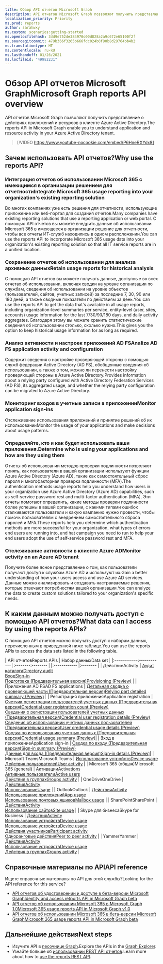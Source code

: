 ```yaml
---
title: Обзор API отчетов Microsoft Graph
description: API отчетов Microsoft Graph позволяют получить представление о действиях ресурсов приложений и клиента.
localization_priority: Priority
ms.prod: reports
author: sarahwxy
ms.custom: scenarios:getting-started
ms.openlocfilehash: 3dd9e752de384970c00d828a2a9c672e65100f2f
ms.sourcegitcommit: 479b366f3265b666fdc024b0f90b8d29764bb4b2
ms.translationtype: HT
ms.contentlocale: ru-RU
ms.lasthandoff: 01/26/2021
ms.locfileid: "49982231"
---
```

# <a name="microsoft-graph-reports-api-overview"></a><span data-ttu-id="8e70a-103">Обзор API отчетов Microsoft Graph</span><span class="sxs-lookup"><span data-stu-id="8e70a-103">Microsoft Graph reports API overview</span></span>

<span data-ttu-id="8e70a-104">API отчетов Microsoft Graph позволяют получить представление о действиях приложений и ресурсов в клиенте Azure Active Directory.</span><span class="sxs-lookup"><span data-stu-id="8e70a-104">The reports API in Microsoft Graph enable you to understand application and resource activity in your Azure Active Directory tenant.</span></span>

> [!VIDEO https://www.youtube-nocookie.com/embed/P6HneRXYdx8]

## <a name="why-use-the-reports-api"></a><span data-ttu-id="8e70a-105">Зачем использовать API отчетов?</span><span class="sxs-lookup"><span data-stu-id="8e70a-105">Why use the reports API?</span></span>

### <a name="integrate-microsoft-365-usage-reporting-into-your-organizations-existing-reporting-solution"></a><span data-ttu-id="8e70a-106">Интеграция отчетов об использовании Microsoft 365 с имеющимся в организации решением для отчетности</span><span class="sxs-lookup"><span data-stu-id="8e70a-106">Integrate Microsoft 365 usage reporting into your organization's existing reporting solution</span></span>
<span data-ttu-id="8e70a-107">Во многих компаниях уже есть решения для отчетности, использующие приложение или веб-портал для создания отчетов.</span><span class="sxs-lookup"><span data-stu-id="8e70a-107">Many companies have existing reporting solutions that use a reporting application or web portal.</span></span> <span data-ttu-id="8e70a-108">С помощью API отчетов вы можете внедрить данные об использовании Microsoft 365 в имеющееся в организации решение для отчетности, чтобы все отчеты ИТ-служб находились в одном расположении.</span><span class="sxs-lookup"><span data-stu-id="8e70a-108">You can use the reports API to incorporate Microsoft 365 usage data into your organization's existing reporting solution so that all IT service reports are in a unified location.</span></span>

### <a name="retain-usage-reports-for-historical-analysis"></a><span data-ttu-id="8e70a-109">Сохранение отчетов об использовании для анализа архивных данных</span><span class="sxs-lookup"><span data-stu-id="8e70a-109">Retain usage reports for historical analysis</span></span>
<span data-ttu-id="8e70a-110">С помощью API отчетов вы можете получать данные, доступные во всех отчетах об использовании, включая сводки на уровне организации по службам, сведения об использовании на уровне объектов (пользователей, сайтов, учетных записей) за последние 7, 30, 90 или 180 дней, а также сводные показатели по действиям за день.</span><span class="sxs-lookup"><span data-stu-id="8e70a-110">You can use the reports API to get the data that's available in all usage reports, including organization-level summaries per service, entity-level (user, sites, accounts) usage information for the last 7/30/90/180 days, and daily activity aggregates.</span></span> <span data-ttu-id="8e70a-111">Благодаря этому вы можете хранить статистические сведения об использовании столько, сколько нужно.</span><span class="sxs-lookup"><span data-stu-id="8e70a-111">This gives you the option to keep historical usage information for as long as required.</span></span>

### <a name="analize-ad-fs-application-activity-and-configuration"></a><span data-ttu-id="8e70a-112">Анализ активности и настроек приложений AD FS</span><span class="sxs-lookup"><span data-stu-id="8e70a-112">Analize AD FS application activity and configuration</span></span>
<span data-ttu-id="8e70a-113">Содержит сведения о настройке проверяющей стороны с помощью служб федерации Active Directory (AD FS), обобщенные сведения об использовании, а также о том, можно ли перенести настройку проверяющей стороны в Azure Active Directory.</span><span class="sxs-lookup"><span data-stu-id="8e70a-113">Provides information about a relying party configured with Active Directory Federation Services (AD FS), its aggregated usage, and whether the relying party configuration can be migrated to Azure Active Directory.</span></span>

### <a name="monitor-application-sign-ins"></a><span data-ttu-id="8e70a-114">Мониторинг входов в учетные записи в приложении</span><span class="sxs-lookup"><span data-stu-id="8e70a-114">Monitor application sign-ins</span></span>

<span data-ttu-id="8e70a-115">Отслеживание использования приложений и принятие решений об их использовании</span><span class="sxs-lookup"><span data-stu-id="8e70a-115">Monitor the usage of your applications and make decisions about usage patterns.</span></span>

### <a name="determine-who-is-using-your-applications-and-how-are-they-using-them"></a><span data-ttu-id="8e70a-116">Определяйте, кто и как будет использовать ваши приложения.</span><span class="sxs-lookup"><span data-stu-id="8e70a-116">Determine who is using your applications and how are they using them</span></span>

<span data-ttu-id="8e70a-117">Отчеты об использовании методов проверки подлинности позволяют понять, как пользователи в вашей организации используют функции Azure Active Directory (Azure AD), такие как самостоятельный сброс пароля и многофакторная проверка подлинности (MFA).</span><span class="sxs-lookup"><span data-stu-id="8e70a-117">The authentication methods usage reports help you understand how users in your organization use Azure Active Directory (Azure AD) capabilities, such as self-service password rest and multi-factor authentication (MFA).</span></span> <span data-ttu-id="8e70a-118">Эти отчеты помогают определить, какие методы проверки подлинности более успешны в вашей организации, с какими типами ошибок сталкиваются пользователи и какую кампанию нужно провести, чтобы помочь пользователям с внедрением самостоятельного сброса паролей и MFA.</span><span class="sxs-lookup"><span data-stu-id="8e70a-118">These reports help you determine which authentication methods are more successful for your organization, what types of errors end users are running into, and hat campaign you need to run to help your end users adopt the use of self-service password rest and MFA.</span></span>

### <a name="monitor-activity-on-an-azure-ad-tenant"></a><span data-ttu-id="8e70a-119">Отслеживание активности в клиенте Azure AD</span><span class="sxs-lookup"><span data-stu-id="8e70a-119">Monitor activity on an Azure AD tenant</span></span>

<span data-ttu-id="8e70a-120">Получите более ясное представление о том, как пользователи получают доступ к службам Azure AD и используют их.</span><span class="sxs-lookup"><span data-stu-id="8e70a-120">Gain a better understanding of how your users access and use Azure AD services.</span></span> <span data-ttu-id="8e70a-121">Данные можно анализировать и создавать настраиваемые решения, которые отвечают потребностям вашей организации.</span><span class="sxs-lookup"><span data-stu-id="8e70a-121">You can analyze the data to create custom solutions tailored to your organization's specific needs.</span></span>

## <a name="what-data-can-i-access-by-using-the-reports-apis"></a><span data-ttu-id="8e70a-122">К каким данным можно получать доступ с помощью API отчетов?</span><span class="sxs-lookup"><span data-stu-id="8e70a-122">What data can I access by using the reports APIs?</span></span>

<span data-ttu-id="8e70a-123">С помощью API отчетов можно получать доступ к наборам данных, перечисленным в приведенной ниже таблице.</span><span class="sxs-lookup"><span data-stu-id="8e70a-123">You can use the reports APIs to access the data sets listed in the following table.</span></span>

| <span data-ttu-id="8e70a-124">API отчетов</span><span class="sxs-lookup"><span data-stu-id="8e70a-124">Reports APIs</span></span> | <span data-ttu-id="8e70a-125">Набор данных</span><span class="sxs-lookup"><span data-stu-id="8e70a-125">Data set</span></span> |
|<span data-ttu-id="8e70a-126">:------------</span><span class="sxs-lookup"><span data-stu-id="8e70a-126">:------------</span></span> |<span data-ttu-id="8e70a-127">:--------</span><span class="sxs-lookup"><span data-stu-id="8e70a-127">:--------</span></span> |
|:------------ |:-------- |
| <span data-ttu-id="8e70a-128">Действие</span><span class="sxs-lookup"><span data-stu-id="8e70a-128">Activity</span></span> | [<span data-ttu-id="8e70a-129">Аудит каталога</span><span class="sxs-lookup"><span data-stu-id="8e70a-129">Directory audit</span></span>](/graph/api/resources/directoryaudit?view=graph-rest-1.0)<br/>[<span data-ttu-id="8e70a-130">Вход</span><span class="sxs-lookup"><span data-stu-id="8e70a-130">Sign-in</span></span>](/graph/api/resources/signin?view=graph-rest-1.0)<br/>[<span data-ttu-id="8e70a-131">Подготовка (Предварительная версия)</span><span class="sxs-lookup"><span data-stu-id="8e70a-131">Provisioning (Preview)</span></span>](/graph/api/resources/provisioningobjectsummary?view=graph-rest-beta) |
| <span data-ttu-id="8e70a-132">Приложения AD FS</span><span class="sxs-lookup"><span data-stu-id="8e70a-132">AD FS applications</span></span> | [<span data-ttu-id="8e70a-133">Детальная сводка о проверяющей части (Предварительная версия)</span><span class="sxs-lookup"><span data-stu-id="8e70a-133">Relying part detailed summary (Preview)</span></span>](/graph/api/resources/relyingpartydetailedsummary?view=graph-rest-beta) |
| <span data-ttu-id="8e70a-134">Регистрация приложения</span><span class="sxs-lookup"><span data-stu-id="8e70a-134">Application registration</span></span> | [<span data-ttu-id="8e70a-135">Счетчик регистрации пользователей учетных данных (Предварительная версия)</span><span class="sxs-lookup"><span data-stu-id="8e70a-135">Credential user registration count (Preview)</span></span>](/graph/api/resources/credentialuserregistrationcount?view=graph-rest-beta)<br/>[<span data-ttu-id="8e70a-136">Сведения о регистрации пользователей учетных данных (Предварительная версия)</span><span class="sxs-lookup"><span data-stu-id="8e70a-136">Credential user registration details (Preview)</span></span>](/graph/api/resources/credentialuserregistrationdetails?view=graph-rest-beta) <br/>[<span data-ttu-id="8e70a-137">Сведения об использовании учетных данных пользователей (Предварительная версия)</span><span class="sxs-lookup"><span data-stu-id="8e70a-137">User credential usage details (Preview)</span></span>](/graph/api/resources/usercredentialusagedetails?view=graph-rest-beta) <br/>[<span data-ttu-id="8e70a-138">Сводка по использованию учетных данных (Предварительная версия)</span><span class="sxs-lookup"><span data-stu-id="8e70a-138">Credential usage summary (Preview)</span></span>](/graph/api/resources/credentialusagesummary?view=graph-rest-beta)|
| <span data-ttu-id="8e70a-139">Вход в приложение</span><span class="sxs-lookup"><span data-stu-id="8e70a-139">Application sign-in</span></span> | [<span data-ttu-id="8e70a-140">Сводка по входу (Предварительная версия)</span><span class="sxs-lookup"><span data-stu-id="8e70a-140">Sign-in summary (Preview)</span></span>](/graph/api/resources/applicationsigninsummary?view=graph-rest-beta) <br/>[<span data-ttu-id="8e70a-141">Данные для входа (Предварительная версия)</span><span class="sxs-lookup"><span data-stu-id="8e70a-141">Sign-in details (Preview)</span></span>](/graph/api/resources/applicationsignindetailedsummary?view=graph-rest-beta)|
| <span data-ttu-id="8e70a-142">Microsoft Teams</span><span class="sxs-lookup"><span data-stu-id="8e70a-142">Microsoft Teams</span></span> | [<span data-ttu-id="8e70a-143">Использование устройств</span><span class="sxs-lookup"><span data-stu-id="8e70a-143">Device usage</span></span>](/graph/api/resources/microsoft-teams-device-usage-reports?view=graph-rest-1.0)<br/>[<span data-ttu-id="8e70a-144">Действия пользователей</span><span class="sxs-lookup"><span data-stu-id="8e70a-144">User activity</span></span>](/graph/api/resources/microsoft-teams-user-activity-reports?view=graph-rest-1.0) |
| <span data-ttu-id="8e70a-145">Microsoft 365 (общая)</span><span class="sxs-lookup"><span data-stu-id="8e70a-145">Microsoft 365 (general)</span></span> | [<span data-ttu-id="8e70a-146">Активации</span><span class="sxs-lookup"><span data-stu-id="8e70a-146">Activations</span></span>](/graph/api/resources/office-365-activations-reports?view=graph-rest-1.0)<br/>[<span data-ttu-id="8e70a-147">Активные пользователи</span><span class="sxs-lookup"><span data-stu-id="8e70a-147">Active users</span></span>](/graph/api/resources/office-365-active-users-reports?view=graph-rest-1.0)<br/>[<span data-ttu-id="8e70a-148">Действия в группах</span><span class="sxs-lookup"><span data-stu-id="8e70a-148">Groups activity</span></span>](/graph/api/resources/office-365-groups-activity-reports?view=graph-rest-1.0) |
| <span data-ttu-id="8e70a-149">OneDrive</span><span class="sxs-lookup"><span data-stu-id="8e70a-149">OneDrive</span></span> | [<span data-ttu-id="8e70a-150">Действия</span><span class="sxs-lookup"><span data-stu-id="8e70a-150">Activity</span></span>](/graph/api/resources/onedrive-activity-reports?view=graph-rest-1.0)<br/>[<span data-ttu-id="8e70a-151">Использование</span><span class="sxs-lookup"><span data-stu-id="8e70a-151">Usage</span></span>](/graph/api/resources/onedrive-usage-reports?view=graph-rest-1.0) |
| <span data-ttu-id="8e70a-152">Outlook</span><span class="sxs-lookup"><span data-stu-id="8e70a-152">Outlook</span></span> | [<span data-ttu-id="8e70a-153">Действия</span><span class="sxs-lookup"><span data-stu-id="8e70a-153">Activity</span></span>](/graph/api/resources/email-activity-reports?view=graph-rest-1.0)<br/>[<span data-ttu-id="8e70a-154">Использование приложений</span><span class="sxs-lookup"><span data-stu-id="8e70a-154">App usage</span></span>](/graph/api/resources/email-app-usage-reports?view=graph-rest-1.0)<br/>[<span data-ttu-id="8e70a-155">Использование почтовых ящиков</span><span class="sxs-lookup"><span data-stu-id="8e70a-155">Mailbox usage</span></span>](/graph/api/resources/mailbox-usage-reports?view=graph-rest-1.0) |
| <span data-ttu-id="8e70a-156">SharePoint</span><span class="sxs-lookup"><span data-stu-id="8e70a-156">SharePoint</span></span> | [<span data-ttu-id="8e70a-157">Действия</span><span class="sxs-lookup"><span data-stu-id="8e70a-157">Activity</span></span>](/graph/api/resources/sharepoint-activity-reports?view=graph-rest-1.0)<br/>[<span data-ttu-id="8e70a-158">Использование сайтов</span><span class="sxs-lookup"><span data-stu-id="8e70a-158">Site usage</span></span>](/graph/api/resources/sharepoint-site-usage-reports?view=graph-rest-1.0) |
| <span data-ttu-id="8e70a-159">Skype для бизнеса</span><span class="sxs-lookup"><span data-stu-id="8e70a-159">Skype for Business</span></span> | [<span data-ttu-id="8e70a-160">Действия</span><span class="sxs-lookup"><span data-stu-id="8e70a-160">Activity</span></span>](/graph/api/resources/skype-for-business-activity-reports?view=graph-rest-1.0)<br/>[<span data-ttu-id="8e70a-161">Использование устройств</span><span class="sxs-lookup"><span data-stu-id="8e70a-161">Device usage</span></span>](/graph/api/resources/skype-for-business-device-usage-reports?view=graph-rest-1.0)<br/>[<span data-ttu-id="8e70a-162">Использование устройств</span><span class="sxs-lookup"><span data-stu-id="8e70a-162">Device usage</span></span>](/graph/api/resources/skype-for-business-device-usage-reports?view=graph-rest-1.0)<br/>[<span data-ttu-id="8e70a-163">Действия участников</span><span class="sxs-lookup"><span data-stu-id="8e70a-163">Participant activity</span></span>](/graph/api/resources/skype-for-business-participant-activity-reports?view=graph-rest-1.0)<br/>[<span data-ttu-id="8e70a-164">Одноранговые действия</span><span class="sxs-lookup"><span data-stu-id="8e70a-164">Peer to peer activity</span></span>](/graph/api/resources/skype-for-business-peer-to-peer-activity?view=graph-rest-1.0) |
| <span data-ttu-id="8e70a-165">Yammer</span><span class="sxs-lookup"><span data-stu-id="8e70a-165">Yammer</span></span> | [<span data-ttu-id="8e70a-166">Действия</span><span class="sxs-lookup"><span data-stu-id="8e70a-166">Activity</span></span>](/graph/api/resources/yammer-activity-reports?view=graph-rest-1.0)<br/>[<span data-ttu-id="8e70a-167">Использование устройств</span><span class="sxs-lookup"><span data-stu-id="8e70a-167">Device usage</span></span>](/graph/api/resources/yammer-device-usage-reports?view=graph-rest-1.0)<br/>[<span data-ttu-id="8e70a-168">Действия в группах</span><span class="sxs-lookup"><span data-stu-id="8e70a-168">Groups activity</span></span>](/graph/api/resources/yammer-groups-activity-reports?view=graph-rest-1.0) |

## <a name="api-reference"></a><span data-ttu-id="8e70a-169">Справочные материалы по API</span><span class="sxs-lookup"><span data-stu-id="8e70a-169">API reference</span></span>
<span data-ttu-id="8e70a-170">Ищете справочные материалы по API для этой службы?</span><span class="sxs-lookup"><span data-stu-id="8e70a-170">Looking for the API reference for this service?</span></span>

- [<span data-ttu-id="8e70a-171">API отчетов об удостоверении и доступе в бета-версии Microsoft Graph</span><span class="sxs-lookup"><span data-stu-id="8e70a-171">Identity and access retports API in Microsoft Graph beta</span></span>](/graph/api/resources/report-identity-access?view=graph-rest-beta)
- [<span data-ttu-id="8e70a-172">API отчетов об использовании Microsoft 365 в Microsoft Graph 1.0</span><span class="sxs-lookup"><span data-stu-id="8e70a-172">Microsoft 365 usage reports API in Microsoft Graph v1.0</span></span>](/graph/api/resources/report?view=graph-rest-1.0)
- [<span data-ttu-id="8e70a-173">API отчетов об использовании Microsoft 365 в бета-версии Microsoft Graph</span><span class="sxs-lookup"><span data-stu-id="8e70a-173">Microsoft 365 usage reports API in Microsoft Graph beta</span></span>](/graph/api/resources/report?view=graph-rest-beta)

## <a name="next-steps"></a><span data-ttu-id="8e70a-174">Дальнейшие действия</span><span class="sxs-lookup"><span data-stu-id="8e70a-174">Next steps</span></span>

* <span data-ttu-id="8e70a-175">Изучите API в [песочнице Graph](https://developer.microsoft.com/graph/graph-explorer).</span><span class="sxs-lookup"><span data-stu-id="8e70a-175">Explore the APIs in the [Graph Explorer](https://developer.microsoft.com/graph/graph-explorer).</span></span>
* <span data-ttu-id="8e70a-176">Узнайте больше об [использовании REST API отчетов](/graph/api/resources/report?view=graph-rest-1.0).</span><span class="sxs-lookup"><span data-stu-id="8e70a-176">Learn more about how to [use the reports REST API](/graph/api/resources/report?view=graph-rest-1.0).</span></span>
